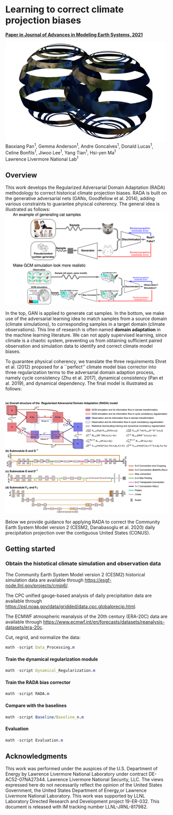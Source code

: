 <!-- # Regularized Adversarial Domain Adaptation <br/>  — data-driven correction of climate model biases  -->
# Learning to correct climate projection biases
[**Paper in Journal of Advances in Modeling Earth Systems, 2021**](https://arxiv.org/abs/2108.02774) 

<img src="Fig/LOGO.png" width="500px"/>
<br>
Baoxiang Pan<sup>1</sup>, Gemma Anderson<sup>1</sup>, Andre Goncalves<sup>1</sup>, Donald Lucas<sup>1</sup>, Celine Bonfils<sup>1</sup>, Jiwoo Lee<sup>1</sup>, Yang Tian<sup>1</sup>, Hsi-yen Ma<sup>1</sup>
<br> Lawrence Livermore National Lab<sup>1</sup>


## Overview
This work develops the Regularized Adversarial Domain Adaptation (RADA) methodology to correct historical climate projection biases. RADA is built on the
generative adversarial nets (GANs, Goodfellow et al. 2014), adding various constraints to guarantee phyiscal coherency. The general idea is illustrated as follows:
<br>
<img src="Fig/Fig_1.png" width="700px"/>

In the top, GAN is applied to generate cat samples. In the bottom, we make use of the adversarial learning idea to match samples from a source domain (climate simulations), to corresponding samples in a target domain (climate observations). This line of research is often named **domain adaptation** in the machine learning literature. We can not apply supervised learning, since climate is a chaotic system, preventing us from obtaining sufficient paired observation and simulation data to identify and correct climate model biases.

<!-- GANs have achieved huge success in generating high-dimensional data samples, such as images of cat (top). Besides these conventional generative modeling tasks, GANs can also be applied to close the **domain shift** problem. Here, **domain shift** refers to .
we apply adversarial learning to close the domain shift between climate simulations and historical climate observations.  
Climate models often poorly represent the unresolved processes. We apply **adversarial domain adaptation** to identify and correct these biases: 
We apply discriminative neural networks to distinguish historical climate simulation samples and observation samples. The evidences based on which the
discriminative neural networks make distinctions are applied to train the domain adaptation neural networks to bias correct climate simulations.  --> 

To guarantee physical coherency, we translate the three requirements Ehret et al. (2012) proposed for a ``perfect'' climate model bias corrector into three regularization terms to the adversarial domain adaption process, namely cycle consistency (Zhu et al. 2017), dynamical consistency (Pan et al. 2019), and dynamical dependency. The final model is illustrated as follows:

<br>
<img src="Fig/fig_2.png" width="900px"/>

Below we provide guidance for applying RADA to correct the Community Earth System Model version 2 (CESM2, Danabasoglu et al. 2020) daily precipitation projection over the contiguous United States (CONUS).

## Getting started
### Obtain the histotical climate simulation and observation data 

The Community Earth System Model version 2 (CESM2) historical simulation data are available through https://esgf-node.llnl.gov/projects/cmip6/. 

The CPC unified gauge-based analysis of daily precipitation data are available through https://psl.noaa.gov/data/gridded/data.cpc.globalprecip.html. 

The ECMWF atmospheric reanalysis of the 20th century (ERA-20C) data are available through https://www.ecmwf.int/en/forecasts/datasets/reanalysis-datasets/era-20c.

Cut, regrid, and normalize the data:

```mathematica
math -script Data_Processing.m
```

#### Train the dynamical regularization module

```mathematica
math -script Dynamical_Regularization.m
```

#### Train the RADA bias corrector

```mathematica
math -script RADA.m
```

#### Compare with the baselines

```mathematica
math -script Baseline/Baseline_n.m
```

#### Evaluation

```mathematica
math -script Evaluation.m
```

## Acknowledgments

This work was performed under the auspices of the U.S. Department of Energy by Lawrence Livermore National Laboratory under contract DE-AC52-07NA27344. Lawrence Livermore National Security, LLC. The views expressed here do not necessarily reflect the opinion of the United States Government, the United States Department of Energy,or Lawrence Livermore National Laboratory. This work was supported by LLNL Laboratory Directed Research and Development project 19-ER-032. This document is released with IM tracking number LLNL-JRNL-817982. 

<!-- ## Reference

If you find this useful for your research, please cite the following work.
```
@inproceedings{wang2021sketch,
  title={Sketch Your Own GAN},
  author={Wang, Sheng-Yu and Bau, David and Zhu, Jun-Yan},
  booktitle={Proceedings of the IEEE International Conference on Computer Vision},
  year={2021}
}
```

Feel free to contact us with any comments or feedback. -->
